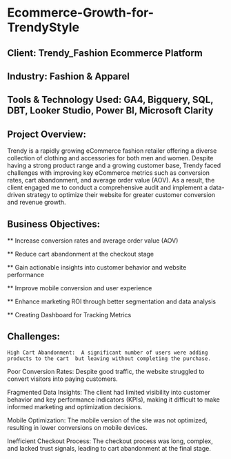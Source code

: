 # Ecommerce-Growth-for-TrendyStyle

## Client: Trendy_Fashion Ecommerce Platform
## Industry: Fashion & Apparel
## Tools & Technology Used: GA4, Bigquery, SQL, DBT, Looker Studio, Power BI, Microsoft Clarity

## Project Overview:
Trendy is a rapidly growing eCommerce fashion retailer offering a diverse collection of clothing and accessories for both men and women. Despite having a strong product range and a growing customer base, Trendy faced challenges with improving key eCommerce metrics such as conversion rates, cart abandonment, and average order value (AOV). As a result, the client engaged me to conduct a comprehensive audit and implement a data-driven strategy to optimize their website for greater customer conversion and revenue growth.


## Business Objectives:
   ** Increase conversion rates and average order value (AOV)
   
   ** Reduce cart abandonment at the checkout stage
   
   ** Gain actionable insights into customer behavior and  website performance
   
   ** Improve mobile conversion and user experience
   
   ** Enhance marketing ROI through better segmentation and data analysis
   
   ** Creating Dashboard for Tracking Metrics

## Challenges: 
    High Cart Abandonment:  A significant number of users were adding products to the cart  but leaving without completing the purchase.
    
 Poor Conversion Rates: Despite good traffic, the website struggled to convert visitors into 
paying customers.

Fragmented Data Insights: The client had limited visibility into customer behavior and key performance indicators (KPIs), making it difficult to make informed marketing and optimization decisions.

Mobile Optimization: The mobile version of the site was not optimized, resulting in lower conversions on mobile devices.

Inefficient Checkout Process: The checkout process was long, complex, and lacked trust signals, leading to cart abandonment at the final stage.

















   
